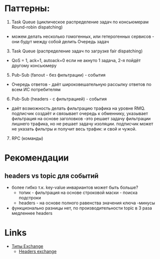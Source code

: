 # Паттерны:
1. Task Queue (циклическое распределение задач по консьюмерам Round-robin dispatching)
  - можем делать несколько гомогенных, или гетерогенных сервисов - они будут между собой делить Очередь задач 
3. Task Queue (распределение задач по загрузке fair dispatching) 
  - QoS = 1, ack=1, autoack=0
если не акнуто 1 задача, 2-я пойдёт другому консьюмеру
5. Pub-Sub (fanout - без фильтрации) - события
  - Очередь ответов - даёт широковешательную рассылку ответов по всем ИС потребителям
6. Pub-Sub (headers - с фильтрацией) - события
  - даёт возможность делать фильтрацию трафика на уровне RMQ. подписчик создаёт и связывает очередь к обменнику, указывает фильтрация на основе заголовков -это решает задачу фильтрации лишнего трафика, но не решает задачу изоляции. подписчик может не указать фильтры и получит весь трафик: и свой и чужой.
7. RPC (команды)

# Рекомендации
## headers vs topic для событий 
- более гибко т.к. key-value инвариантов может быть больше?
  - топик - фильтрация на основе строковой маски - поиска подстроки
  - headers - на основе полного равенства значения ключа
-минусы
- функционально разницы нет, по производительности topic в 3 раза медленнее headers

# Links
- [Типы Exchange](https://habr.com/ru/post/489086/)
  - [Headers exchange](https://codedestine.com/rabbitmq-headers-exchange/)

